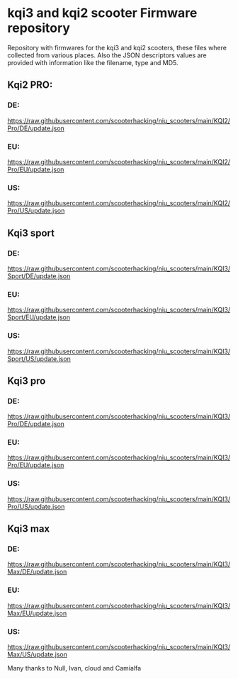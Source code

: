 # kqi3 and kqi2 scooter Firmware repository
Repository with firmwares for the kqi3 and kqi2 scooters, these files where collected from various places. Also the JSON descriptors values are provided with information like the filename, type and MD5.



## Kqi2 PRO:

### DE: 

https://raw.githubusercontent.com/scooterhacking/niu_scooters/main/KQI2/Pro/DE/update.json

### EU:

https://raw.githubusercontent.com/scooterhacking/niu_scooters/main/KQI2/Pro/EU/update.json

### US:

https://raw.githubusercontent.com/scooterhacking/niu_scooters/main/KQI2/Pro/US/update.json



## Kqi3 sport

### DE: 

https://raw.githubusercontent.com/scooterhacking/niu_scooters/main/KQI3/Sport/DE/update.json

### EU:

https://raw.githubusercontent.com/scooterhacking/niu_scooters/main/KQI3/Sport/EU/update.json

### US:

https://raw.githubusercontent.com/scooterhacking/niu_scooters/main/KQI3/Sport/US/update.json



## Kqi3 pro

### DE: 

https://raw.githubusercontent.com/scooterhacking/niu_scooters/main/KQI3/Pro/DE/update.json

### EU:

https://raw.githubusercontent.com/scooterhacking/niu_scooters/main/KQI3/Pro/EU/update.json

### US:

https://raw.githubusercontent.com/scooterhacking/niu_scooters/main/KQI3/Pro/US/update.json



## Kqi3 max

### DE: 

https://raw.githubusercontent.com/scooterhacking/niu_scooters/main/KQI3/Max/DE/update.json

### EU:

https://raw.githubusercontent.com/scooterhacking/niu_scooters/main/KQI3/Max/EU/update.json

### US:

https://raw.githubusercontent.com/scooterhacking/niu_scooters/main/KQI3/Max/US/update.json



Many thanks to Null, Ivan, cloud and Camialfa
